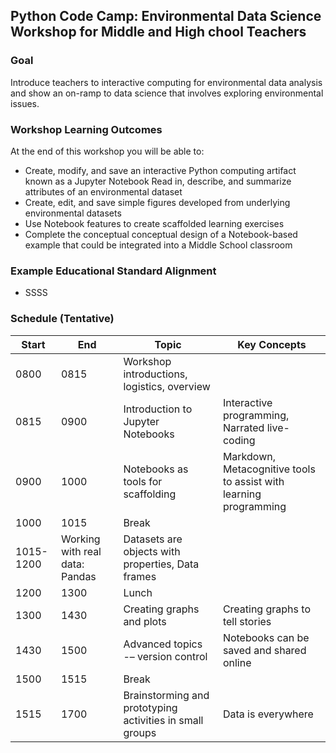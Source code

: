 ## Python Code Camp: Environmental Data Science Workshop for Middle and High chool Teachers

### Goal 
Introduce teachers to interactive computing for environmental data analysis and show an on-ramp to data science that involves exploring environmental issues.

### Workshop Learning Outcomes
At the end of this workshop you will be able to:
* Create, modify, and save an interactive Python computing artifact known as a Jupyter Notebook
Read in, describe, and summarize attributes of an environmental dataset
* Create, edit, and save simple figures developed from underlying environmental datasets
* Use Notebook features to create scaffolded learning exercises
* Complete the conceptual conceptual design of a Notebook-based example that could be integrated into a Middle School classroom

### Example Educational Standard Alignment
* SSSS

### Schedule (Tentative)

| Start  | End  | Topic | Key Concepts | 
| ---------- | ---------- |  --------------- | -------------------- |
| 0800  | 0815  | Workshop introductions, logistics, overview | | 
| 0815  | 0900  | Introduction to Jupyter Notebooks | Interactive programming, Narrated live-coding |
| 0900  | 1000  | Notebooks as tools for scaffolding | Markdown, Metacognitive tools to assist with learning programming |
| 1000  | 1015  | Break | |
| 1015-1200  | Working with real data: Pandas | Datasets are objects with properties, Data frames |
| 1200  | 1300  | Lunch | |
| 1300  | 1430  | Creating graphs and plots | Creating graphs to tell stories |
| 1430  | 1500  | Advanced topics -– version control | Notebooks can be saved and shared online |
| 1500  | 1515  | Break | |
| 1515  | 1700  | Brainstorming and prototyping activities in small groups | Data is everywhere |




